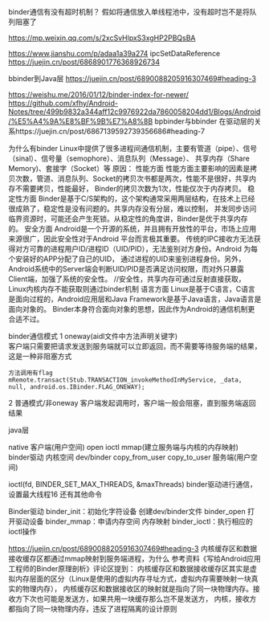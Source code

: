 binder通信有没有超时机制？ 假如将通信放入单线程池中，没有超时岂不是将队列阻塞了

https://mp.weixin.qq.com/s/2xcSvHlpxS3xgHP2PBQsBA

https://www.jianshu.com/p/adaa1a39a274
ipcSetDataReference  https://juejin.cn/post/6868901776368926734

bbinder到Java层  https://juejin.cn/post/6890088205916307469#heading-3

https://weishu.me/2016/01/12/binder-index-for-newer/
https://github.com/xfhy/Android-Notes/tree/499b9832a344aff12c9976922da7860058204dd1/Blogs/Android/%E5%A4%9A%E8%BF%9B%E7%A8%8B
bpbinder与bbinder 在驱动层的关系https://juejin.cn/post/6867139592739356686#heading-7


为什么有binder
Linux中提供了很多进程间通信机制，主要有管道（pipe）、信号（sinal）、信号量（semophore）、消息队列（Message）、
共享内存（Share Memory)、套接字（Socket）等
原因：
性能方面
性能方面主要影响的因素是拷贝次数，管道、消息队列、Socket的拷贝次书都是两次，性能不是很好，共享内存不需要拷贝，性能最好，
Binder的拷贝次数为1次，性能仅次于内存拷贝。
稳定性方面
Binder是基于C/S架构的，这个架构通常采用两层结构，在技术上已经很成熟了，稳定性是没有问题的。共享内存没有分层，难以控制，
并发同步访问临界资源时，可能还会产生死锁。从稳定性的角度讲，Binder是优于共享内存的。
安全方面
Android是一个开源的系统，并且拥有开放性的平台，市场上应用来源很广，因此安全性对于Android 平台而言极其重要。
传统的IPC接收方无法获得对方可靠的进程用户ID/进程ID（UID/PID），无法鉴别对方身份。Android 为每个安装好的APP分配了自己的UID，
通过进程的UID来鉴别进程身份。另外，Android系统中的Server端会判断UID/PID是否满足访问权限，而对外只暴露Client端，加强了系统的安全性。
//安全性，共享内存可通过反射直接获取，Linux内核内存不能获取则通过binder机制
语言方面
Linux是基于C语言，C语言是面向过程的，Android应用层和Java Framework是基于Java语言，Java语言是面向对象的。
Binder本身符合面向对象的思想，因此作为Android的通信机制更合适不过。


binder通信模式
1 oneway(aidl文件中方法声明关键字)             
客户端只需要把请求发送到服务端就可以立即返回，而不需要等待服务端的结果，这是一种非阻塞方式
```
方法调用有flag
mRemote.transact(Stub.TRANSACTION_invokeMethodInMyService, _data, null, android.os.IBinder.FLAG_ONEWAY);
```
2 普通模式/非oneway    客户端发起调用时，客户端一般会阻塞，直到服务端返回结果


java层

native
客户端(用户空间)
   open  ioctl      mmap(建立服务端与内核的内存映射)   
binder驱动 内核空间  dev/binder   copy_from_user   copy_to_user
服务端(用户空间)      

ioctl(fd, BINDER_SET_MAX_THREADS, &maxThreads) 
  binder驱动进行通信，设置最大线程16  还有其他命令


Binder驱动
binder_init：初始化字符设备  创建dev/binder文件
binder_open 打开驱动设备
binder_mmap：申请内存空间  内存映射
binder_ioctl：执行相应的ioctl操作


https://juejin.cn/post/6890088205916307469#heading-3
内核缓存区和数据接收缓存区都通过mmap映射到服务端进程，为什么
参考资料《写给Android应用工程师的Binder原理剖析》评论区提到：
内核缓存区和数据接收缓存区其实是虚拟内存层面的区分（Linux是使用的虚拟内存寻址方式，虚拟内存需要映射一块真实的物理内存），
内核缓存区和数据接收区的映射就是指向了同一块物理内存。接收方下次也可能是发送方，如果共用一块缓存那么岂不是发送方，
内核，接收方都指向了同一块物理内存，违反了进程隔离的设计原则